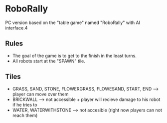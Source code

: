 # RoboRally
PC version based on the "table game" named "RoboRally" with AI interface.4

## Rules

- The goal of the game is to get to the finish in the least turns.
- All robots start at the "SPAWN" tile.

## Tiles

- GRASS, SAND, STONE, FLOWERGRASS, FLOWESAND, START, END --> player can move over them
- BRICKWALL --> not accessible + player will recieve damage to his robot if he tries to
- WATER, WATERWITHSTONE --> not accesible (right now players can not reach them) 